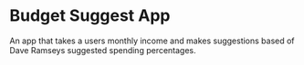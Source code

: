 # Budget Suggest App
 An app that takes a users monthly income and makes suggestions based of Dave Ramseys suggested spending percentages.
